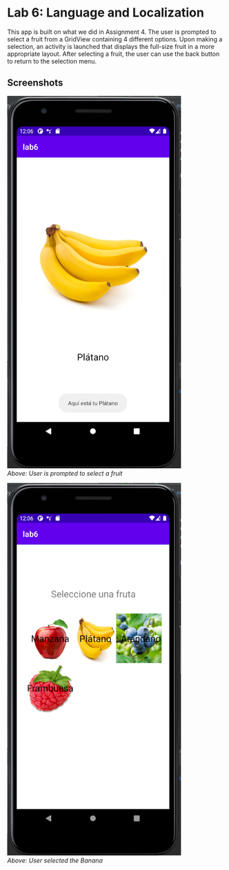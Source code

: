 # Lab 6: Language and Localization
This app is built on what we did in Assignment 4. The user is prompted to select a fruit from a GridView containing 4 different options.  Upon making a selection, an activity is launched that displays the full-size fruit in a more appropriate layout.  After selecting a fruit, the user can use the back button to return to the selection menu.

## Screenshots
![1](https://raw.githubusercontent.com/tuh37046/mobile-app-dev-assignment-4/lab6/a2.PNG) <br>
*Above: User is prompted to select a fruit*

![1](https://raw.githubusercontent.com/tuh37046/mobile-app-dev-assignment-4/lab6/a1.PNG) <br>
*Above: User selected the Banana*
